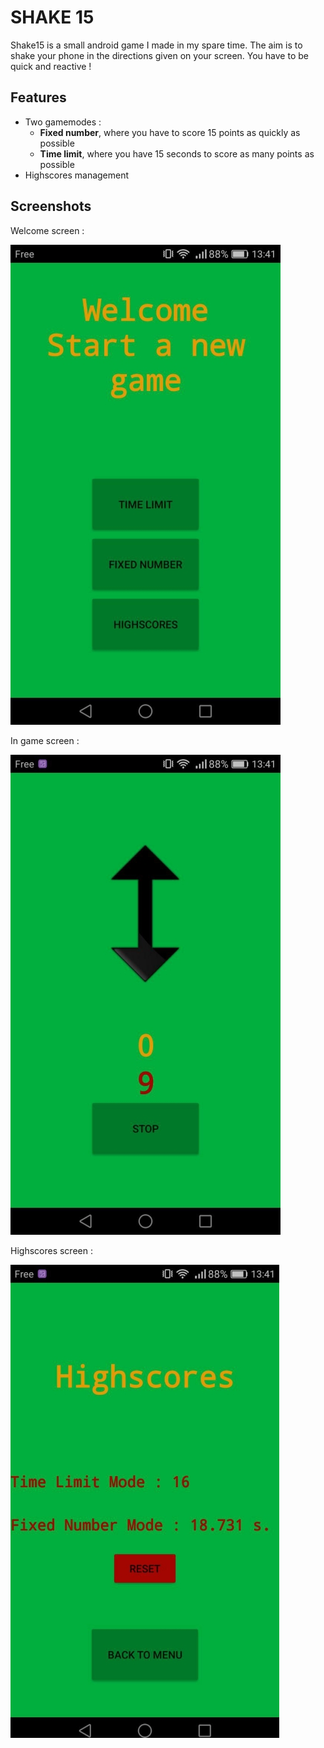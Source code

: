 # SHAKE 15

Shake15 is a small android game I made in my spare time. The aim is to shake your phone in the directions given on your screen. You have to be quick and reactive !

## Features

- Two gamemodes :
  - **Fixed number**, where you have to score 15 points as quickly as possible
  - **Time limit**, where you have 15 seconds to score as many points as possible
- Highscores management

## Screenshots

Welcome screen :  

![welcome](img/welcome.jpg)

In game screen :  

![in game screen](img/ingame.jpg)  

Highscores screen :  

![high score screen](img/highscores.jpg)  
